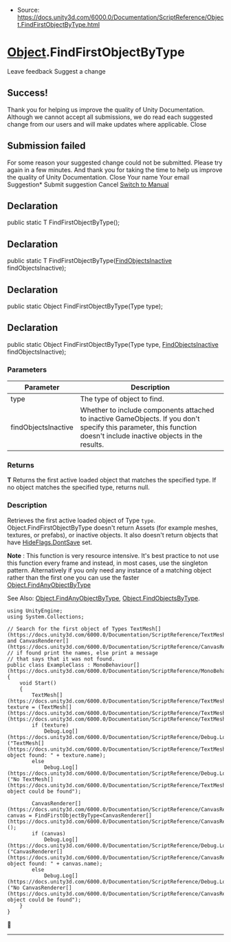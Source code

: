* Source: https://docs.unity3d.com/6000.0/Documentation/ScriptReference/Object.FindFirstObjectByType.html

#  [Object](https://docs.unity3d.com/6000.0/Documentation/ScriptReference/Object.html).FindFirstObjectByType
Leave feedback
Suggest a change
## Success!
Thank you for helping us improve the quality of Unity Documentation. Although we cannot accept all submissions, we do read each suggested change from our users and will make updates where applicable.
Close
## Submission failed
For some reason your suggested change could not be submitted. Please <a>try again</a> in a few minutes. And thank you for taking the time to help us improve the quality of Unity Documentation.
Close
Your name Your email Suggestion* Submit suggestion
Cancel
[Switch to Manual](https://docs.unity3d.com/6000.0/Documentation/Manual/class-Object.html "Go to Object Component in the Manual")
## Declaration
public static T FindFirstObjectByType(); 
## Declaration
public static T FindFirstObjectByType([FindObjectsInactive](https://docs.unity3d.com/6000.0/Documentation/ScriptReference/FindObjectsInactive.html) findObjectsInactive); 
## Declaration
public static Object FindFirstObjectByType(Type type); 
## Declaration
public static Object FindFirstObjectByType(Type type, [FindObjectsInactive](https://docs.unity3d.com/6000.0/Documentation/ScriptReference/FindObjectsInactive.html) findObjectsInactive); 
### Parameters
Parameter | Description  
---|---  
type | The type of object to find.  
findObjectsInactive | Whether to include components attached to inactive GameObjects. If you don't specify this parameter, this function doesn't include inactive objects in the results.  
### Returns
**T** Returns the first active loaded object that matches the specified type. If no object matches the specified type, returns null. 
### Description
Retrieves the first active loaded object of Type `type`.
Object.FindFirstObjectByType doesn't return Assets (for example meshes, textures, or prefabs), or inactive objects. It also doesn't return objects that have [HideFlags.DontSave](https://docs.unity3d.com/6000.0/Documentation/ScriptReference/HideFlags.DontSave.html) set.  
  
**Note** : This function is very resource intensive. It's best practice to not use this function every frame and instead, in most cases, use the singleton pattern. Alternatively if you only need any instance of a matching object rather than the first one you can use the faster [Object.FindAnyObjectByType](https://docs.unity3d.com/6000.0/Documentation/ScriptReference/Object.FindAnyObjectByType.html)  
  
See Also: [Object.FindAnyObjectByType](https://docs.unity3d.com/6000.0/Documentation/ScriptReference/Object.FindAnyObjectByType.html), [Object.FindObjectsByType](https://docs.unity3d.com/6000.0/Documentation/ScriptReference/Object.FindObjectsByType.html).
```
using UnityEngine;
using System.Collections;  
  
// Search for the first object of Types TextMesh[](https://docs.unity3d.com/6000.0/Documentation/ScriptReference/TextMesh.html) and CanvasRenderer[](https://docs.unity3d.com/6000.0/Documentation/ScriptReference/CanvasRenderer.html),
// if found print the names, else print a message
// that says that it was not found.
public class ExampleClass : MonoBehaviour[](https://docs.unity3d.com/6000.0/Documentation/ScriptReference/MonoBehaviour.html)
{
    void Start()
    {
        TextMesh[](https://docs.unity3d.com/6000.0/Documentation/ScriptReference/TextMesh.html) texture = (TextMesh[](https://docs.unity3d.com/6000.0/Documentation/ScriptReference/TextMesh.html))FindFirstObjectByType(typeof(TextMesh[](https://docs.unity3d.com/6000.0/Documentation/ScriptReference/TextMesh.html)));
        if (texture)
            Debug.Log[](https://docs.unity3d.com/6000.0/Documentation/ScriptReference/Debug.Log.html)("TextMesh[](https://docs.unity3d.com/6000.0/Documentation/ScriptReference/TextMesh.html) object found: " + texture.name);
        else
            Debug.Log[](https://docs.unity3d.com/6000.0/Documentation/ScriptReference/Debug.Log.html)("No TextMesh[](https://docs.unity3d.com/6000.0/Documentation/ScriptReference/TextMesh.html) object could be found");  
  
        CanvasRenderer[](https://docs.unity3d.com/6000.0/Documentation/ScriptReference/CanvasRenderer.html) canvas = FindFirstObjectByType<CanvasRenderer[](https://docs.unity3d.com/6000.0/Documentation/ScriptReference/CanvasRenderer.html)>();
        if (canvas)
            Debug.Log[](https://docs.unity3d.com/6000.0/Documentation/ScriptReference/Debug.Log.html)("CanvasRenderer[](https://docs.unity3d.com/6000.0/Documentation/ScriptReference/CanvasRenderer.html) object found: " + canvas.name);
        else
            Debug.Log[](https://docs.unity3d.com/6000.0/Documentation/ScriptReference/Debug.Log.html)("No CanvasRenderer[](https://docs.unity3d.com/6000.0/Documentation/ScriptReference/CanvasRenderer.html) object could be found");
    }
}

```

* * *
